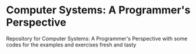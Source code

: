 # Computer Systems: A Programmer's Perspective

Repository for Computer Systems: A Programmer's Perspective with some codes for the examples and exercises fresh and tasty
